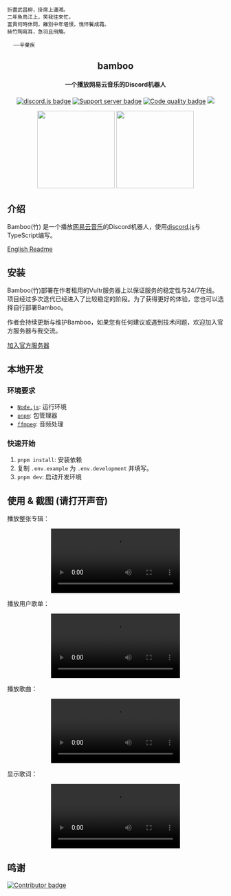 ```
折盡武昌柳，掛席上瀟湘。
二年魚鳥江上，笑我往來忙。
富貴何時休問，離別中年堪恨，憔悴鬢成霜。
絲竹陶寫耳，急羽且飛觴。

  ——辛棄疾
```

<h2 align="center">bamboo</h2>

<h4 align="center">一个播放网易云音乐的Discord机器人</h4>

<p align="center">
  <a href="https://github.com/discordjs"><img src="https://img.shields.io/badge/discord.js-v14.16.3-f7df1e.svg?logo=pnpm" alt="discord.js badge" /></a>
  <a href="https://discord.gg/yYrT6qfy"><img src="https://img.shields.io/discord/966754695123177554.svg?logo=discord&colorB=7289DA&label=Support&logoColor=FAFAFA" alt="Support server badge"/></a>
  <a href="https://www.codefactor.io/repository/github/k27dong/bamboo"><img src="https://img.shields.io/codefactor/grade/github/k27dong/bamboo/master?logo=CodeFactor"  alt="Code quality badge"/></a>
  <a href="https://top.gg/bot/899025207161929768"><img src="https://top.gg/api/widget/servers/899025207161929768.svg"></a>
</p>

<p align="center">
  <a href="https://discord.com/api/oauth2/authorize?client_id=899025207161929768&permissions=8&scope=bot%20applications.commands"><img src="https://github.com/user-attachments/assets/c2c55d9c-a410-41dd-9713-07a4356e3952" width="180"/></a>
  <a href="https://www.buymeacoffee.com/kefan"><img src="https://github.com/user-attachments/assets/2c8af35e-e09a-481d-a25e-a9c778359ae2" width="180"/></a>
</p>

## 介绍

Bamboo(竹) 是一个播放[网易云音乐](https://music.163.com/)的Discord机器人，使用[discord.js](https://discord.js.org/)与TypeScript编写。

[English Readme](https://github.com/k27dong/bamboo/blob/master/README.md)

## 安装

Bamboo(竹)部署在作者租用的Vultr服务器上以保证服务的稳定性与24/7在线。项目经过多次迭代已经进入了比较稳定的阶段。为了获得更好的体验，您也可以选择自行部署Bamboo。

作者会持续更新与维护Bamboo，如果您有任何建议或遇到技术问题，欢迎加入官方服务器与我交流。

[加入官方服务器](https://discord.gg/p6F32GejZT)

## 本地开发

### 环境要求

- [`Node.js`](https://nodejs.org/en/download): 运行环境
- [`pnpm`](https://pnpm.io/installation): 包管理器
- [`ffmpeg`](https://ffmpeg.org/): 音频处理

### 快速开始

1. `pnpm install`: 安装依赖
2. 复制 `.env.example` 为 `.env.development` 并填写。
3. `pnpm dev`: 启动开发环境

## 使用 & 截图 (请打开声音)

播放整张专辑：

<div align="center">
  <video src="https://github.com/user-attachments/assets/2ce8fdde-f4db-4fb8-a317-17b662bf1828"/>
</div>

播放用户歌单：

<div align="center">
  <video src="https://github.com/user-attachments/assets/191fe1c0-6879-4523-be01-f0ca9ac1128b"/>
</div>

播放歌曲：

<div align="center">
  <video src="https://github.com/user-attachments/assets/6c5d0b8d-6371-4756-8b1c-26e3e32e26e0"/>
</div>

显示歌词：

<div align="center">
  <video src="https://github.com/user-attachments/assets/f13f4f1f-b4d3-44b2-932d-decbb96d2cad"/>
</div>

## 鸣谢

<a href="https://github.com/k27dong/bamboo/graphs/contributors">
  <img src="https://contrib.rocks/image?repo=k27dong/bamboo"  alt="Contributor badge"/>
</a>
